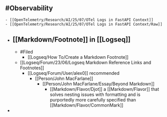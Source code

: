 ## #Observability
	- [[OpenTelemetry/Research/AI/25/07/OTel Logs in FastAPI Context]]
	- [[OpenTelemetry/Research/AI/25/07/OTel Logs in FastAPI Context/Raw]]
- ## [[Markdown/Footnote]] in [[Logseq]]
	- #Filed
		- [[Logseq/How To/Create a Markdown Footnote]]
	- [[Logseq/Forum/23/06/Logseq Markdown Reference Links and Footnotes]]
		- [[Logseq/Forum/User/alex0]] recommended
			- [[Person/John MacFarlane]]
				- [[Person/John MacFarlane/Essay/Beyond Markdown]]
					- [[Markdown/Flavor/Djot]] a [[Markdown/Flavor]] that solves nesting issues with formatting and is purportedly more carefully specified than [[Markdown/Flavor/CommonMark]]
-